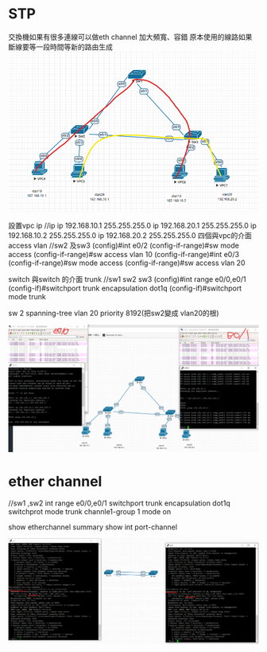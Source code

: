 # STP
交換機如果有很多連線可以做eth channel 加大頻寬、容錯
原本使用的線路如果斷線要等一段時間等新的路由生成
![](stptest.png)

設置vpc ip
//ip
ip 192.168.10.1 255.255.255.0
ip 192.168.20.1 255.255.255.0
ip 192.168.10.2 255.255.255.0
ip 192.168.20.2 255.255.255.0
四個與vpc的介面 access vlan
//sw2 及sw3
(config)#int  e0/2
(config-if-range)#sw mode access
(config-if-range)#sw access vlan 10
(config-if-range)#int e0/3
(config-if-range)#sw mode access
(config-if-range)#sw access vlan 20

switch 與switch 的介面 trunk
//sw1 sw2 sw3
(config)#int range e0/0,e0/1
(config-if)#switchport trunk encapsulation dot1q
(config-if)#switchport mode trunk

sw 2
spanning-tree vlan 20 priority 8192(把sw2變成 vlan20的根)

![](stpping.png)

# ether channel

//sw1 ,sw2
int range e0/0,e0/1
switchport trunk encapsulation dot1q
switchprot mode trunk
channle1-group 1 mode on

show etherchannel summary
show int port-channel

![](etherchannle.png)